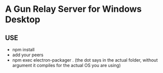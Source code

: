 # A Gun Relay Server for Windows Desktop

## USE

- npm install
- add your peers
- npm exec electron-packager . (the dot says in the actual folder, without argument it compiles for the actual OS you are using)
